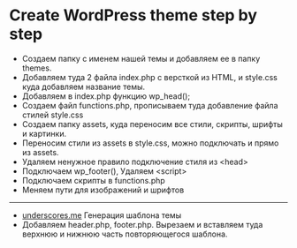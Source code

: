 # Create WordPress theme step by step

- Создаем папку с именем нашей темы и добавляем ее в папку themes.
- Добавляем туда 2 файла index.php c версткой из HTML, и style.css куда добавляем название темы.
- Добавляем в index.php функцию wp_head();
- Создаем файл functions.php, прописываем туда добавление файла стилей style.css
- Создаем папку assets, куда переносим все стили, скрипты, шрифты и картинки.
- Переносим стили из assets в style.css, можно подключать и прямо из assets.
- Удаляем ненужное правило подключение стиля из \<head\>
- Подключаем wp_footer(), Удаляем \<script\>
- Подключаем скрипты в functions.php
- Меняем пути для изображений и шрифтов
---
- [underscores.me](https://underscores.me/) Генерация шаблона темы
- Добавляем header.php, footer.php. Вырезаем и вставляем туда верхнюю и нижнюю часть повторяющегося шаблона.
